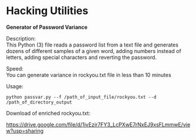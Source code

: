 # Hacking Utilities  

<b>Generator of Password Variance</b>  

Description:  
This Python (3) file reads a password list from a text file and generates dozens of different samples of a given word, adding numbers instead of letters, adding special characters and reverting the password.  
  
Speed:  
You can generate variance in rockyou.txt file in less than 10 minutes  
  
Usage:  
  
```
python passvar.py --f /path_of_input_file/rockyou.txt --d /path_of_directory_output
```  
  
Download of enriched rockyou.txt:  

https://drive.google.com/file/d/1ivEzir7FY3_LcPXwE7rNxEJ9xsFLmmwE/view?usp=sharing
